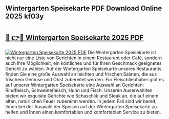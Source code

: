 ## Wintergarten Speisekarte PDF Download Online 2025 kf03y

# <h2><a href="http://gcacuh6.nevu.top/?p=Wintergarten+Speisekarte">🔗 👉🔴 Wintergarten Speisekarte 2025 PDF</a></h2>

[![Wintergarten Speisekarte 2025 PDF](https://i.imgur.com/dBaPXMq.png)](http://gcacuh6.nevu.top/?p=Wintergarten+Speisekarte)
Die Wintergarten Speisekarte ist nicht nur eine Liste von Gerichten in einem Restaurant oder Café, sondern auch Ihre Möglichkeit, ein köstliches und für Ihren Geschmack geeignetes Gericht zu wählen. Auf der Wintergarten Speisekarte unseres Restaurants finden Sie eine große Auswahl an leichten und frischen Salaten, die aus frischem Gemüse und Obst zubereitet werden. Für Fleischliebhaber gibt es auf unserer Wintergarten Speisekarte eine Auswahl an Gerichten: Rindfleisch, Schweinefleisch, Huhn und Fisch. Unseren Auserwählten bieten wir exquisite Gerichte wie Schaschlik und Steak an, die auf einem alten, natürlichen Feuer zubereitet werden. In jedem Fall sind wir bereit, Ihnen bei der Auswahl der Speisen auf der Wintergarten Speisekarte zu helfen und Ihnen einen komfortablen und komfortablen Service zu bieten.
